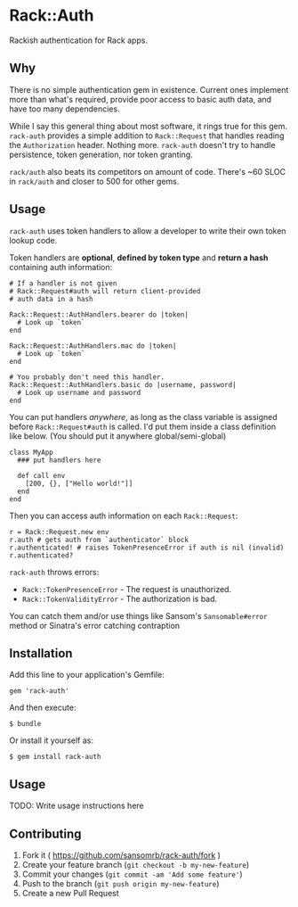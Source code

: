 # Rack::Auth

Rackish authentication for Rack apps.

## Why

There is no simple authentication gem in existence. Current ones implement more than what's required, provide poor access to basic auth data, and have too many dependencies.

While I say this general thing about most software, it rings true for this gem. `rack-auth` provides a simple addition to `Rack::Request` that handles reading the `Authorization` header. Nothing more. `rack-auth` doesn't try to handle persistence, token generation, nor token granting.

`rack/auth` also beats its competitors on amount of code. There's ~60 SLOC in `rack/auth` and closer to 500 for other gems.

## Usage

`rack-auth` uses token handlers to allow a developer to write their own token lookup code.

Token handlers are **optional**, **defined by token type** and **return a hash** containing auth information:
    
    # If a handler is not given
    # Rack::Request#auth will return client-provided
    # auth data in a hash

    Rack::Request::AuthHandlers.bearer do |token|
      # Look up `token`
    end
    
    Rack::Request::AuthHandlers.mac do |token|
      # Look up `token`
    end
    
    # You probably don't need this handler.
    Rack::Request::AuthHandlers.basic do |username, password|
      # Look up username and password
    end
    
You can put handlers *anywhere*, as long as the class variable is assigned before `Rack::Request#auth` is called. I'd put them inside a class definition like below. (You should put it anywhere global/semi-global)
    
    class MyApp
      ### put handlers here
  
      def call env
        [200, {}, ["Hello world!"]]
      end
    end
    
Then you can access auth information on each `Rack::Request`:
    
    r = Rack::Request.new env
    r.auth # gets auth from `authenticator` block
    r.authenticated! # raises TokenPresenceError if auth is nil (invalid)
    r.authenticated?
    
`rack-auth` throws errors:

* `Rack::TokenPresenceError` - The request is unauthorized.
* `Rack::TokenValidityError` - The authorization is bad.

You can catch them and/or use things like Sansom's `Sansomable#error` method or Sinatra's error catching contraption

## Installation

Add this line to your application's Gemfile:

    gem 'rack-auth'

And then execute:

    $ bundle

Or install it yourself as:

    $ gem install rack-auth

## Usage

TODO: Write usage instructions here

## Contributing

1. Fork it ( https://github.com/sansomrb/rack-auth/fork )
2. Create your feature branch (`git checkout -b my-new-feature`)
3. Commit your changes (`git commit -am 'Add some feature'`)
4. Push to the branch (`git push origin my-new-feature`)
5. Create a new Pull Request
